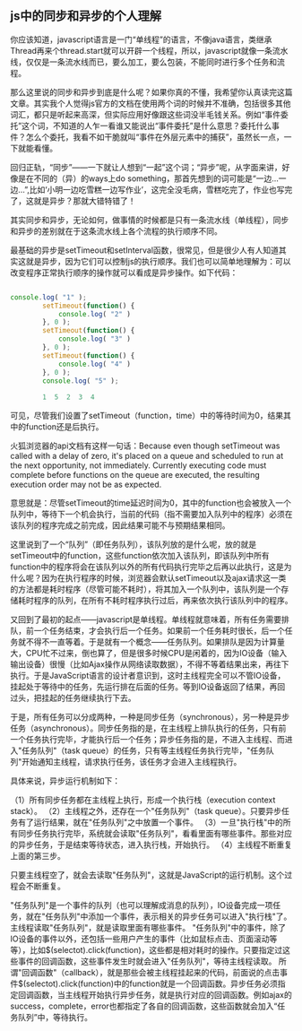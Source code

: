 
##  js中的同步和异步的个人理解


你应该知道，javascript语言是一门“单线程”的语言，不像java语言，类继承Thread再来个thread.start就可以开辟一个线程，所以，javascript就像一条流水线，仅仅是一条流水线而已，要么加工，要么包装，不能同时进行多个任务和流程。

那么这里说的同步和异步到底是什么呢？如果你真的不懂，我希望你认真读完这篇文章。其实我个人觉得js官方的文档在使用两个词的时候并不准确，包括很多其他词汇，都只是听起来高深，但实际应用好像跟这些词没半毛钱关系。例如“事件委托”这个词，不知道的人乍一看谁又能说出“事件委托”是什么意思？委托什么事件？怎么个委托，我看不如干脆就叫“事件在外层元素中的捕获”，虽然长一点，一下就能看懂。

回归正轨，“同步”——一下就让人想到“一起”这个词；“异步”呢，从字面来讲，好像是在不同的（异）的ways上do something，那首先想到的词可能是“一边...一边...”,比如‘小明一边吃雪糕一边写作业’，这完全没毛病，雪糕吃完了，作业也写完了，这就是异步？那就大错特错了！

其实同步和异步，无论如何，做事情的时候都是只有一条流水线（单线程），同步和异步的差别就在于这条流水线上各个流程的执行顺序不同。

最基础的异步是setTimeout和setInterval函数，很常见，但是很少人有人知道其实这就是异步，因为它们可以控制js的执行顺序。我们也可以简单地理解为：可以改变程序正常执行顺序的操作就可以看成是异步操作。如下代码：

```javascript

console.log( "1" );
        setTimeout(function() {
            console.log( "2" )
        }, 0 );
        setTimeout(function() {
            console.log( "3" )
        }, 0 );
        setTimeout(function() {
            console.log( "4" )
        }, 0 );
        console.log( "5" );
		
		1  5  2  3  4
```

可见，尽管我们设置了setTimeout（function，time）中的等待时间为0，结果其中的function还是后执行。

火狐浏览器的api文档有这样一句话：Because even though setTimeout was called with a delay of zero, it's placed on a queue and scheduled to run at the next opportunity, not immediately. Currently executing code must complete before functions on the queue are executed, the resulting execution order may not be as expected.

意思就是：尽管setTimeout的time延迟时间为0，其中的function也会被放入一个队列中，等待下一个机会执行，当前的代码（指不需要加入队列中的程序）必须在该队列的程序完成之前完成，因此结果可能不与预期结果相同。

这里说到了一个“队列”（即任务队列），该队列放的是什么呢，放的就是setTimeout中的function，这些function依次加入该队列，即该队列中所有function中的程序将会在该队列以外的所有代码执行完毕之后再以此执行，这是为什么呢？因为在执行程序的时候，浏览器会默认setTimeout以及ajax请求这一类的方法都是耗时程序（尽管可能不耗时），将其加入一个队列中，该队列是一个存储耗时程序的队列，在所有不耗时程序执行过后，再来依次执行该队列中的程序。

又回到了最初的起点——javascript是单线程。单线程就意味着，所有任务需要排队，前一个任务结束，才会执行后一个任务。如果前一个任务耗时很长，后一个任务就不得不一直等着。于是就有一个概念——任务队列。如果排队是因为计算量大，CPU忙不过来，倒也算了，但是很多时候CPU是闲着的，因为IO设备（输入输出设备）很慢（比如Ajax操作从网络读取数据），不得不等着结果出来，再往下执行。于是JavaScript语言的设计者意识到，这时主线程完全可以不管IO设备，挂起处于等待中的任务，先运行排在后面的任务。等到IO设备返回了结果，再回过头，把挂起的任务继续执行下去。

于是，所有任务可以分成两种，一种是同步任务（synchronous），另一种是异步任务（asynchronous）。同步任务指的是，在主线程上排队执行的任务，只有前一个任务执行完毕，才能执行后一个任务；异步任务指的是，不进入主线程、而进入"任务队列"（task queue）的任务，只有等主线程任务执行完毕，"任务队列"开始通知主线程，请求执行任务，该任务才会进入主线程执行。

具体来说，异步运行机制如下：

（1）所有同步任务都在主线程上执行，形成一个执行栈（execution context stack）。
（2）主线程之外，还存在一个"任务队列"（task queue）。只要异步任务有了运行结果，就在"任务队列"之中放置一个事件。
（3）一旦"执行栈"中的所有同步任务执行完毕，系统就会读取"任务队列"，看看里面有哪些事件。那些对应的异步任务，于是结束等待状态，进入执行栈，开始执行。
（4）主线程不断重复上面的第三步。



只要主线程空了，就会去读取"任务队列"，这就是JavaScript的运行机制。这个过程会不断重复。  

"任务队列"是一个事件的队列（也可以理解成消息的队列），IO设备完成一项任务，就在"任务队列"中添加一个事件，表示相关的异步任务可以进入"执行栈"了。主线程读取"任务队列"，就是读取里面有哪些事件。
"任务队列"中的事件，除了IO设备的事件以外，还包括一些用户产生的事件（比如鼠标点击、页面滚动等等），比如$(selectot).click(function)，这些都是相对耗时的操作。只要指定过这些事件的回调函数，这些事件发生时就会进入"任务队列"，等待主线程读取。
所谓"回调函数"（callback），就是那些会被主线程挂起来的代码，前面说的点击事件$(selectot).click(function)中的function就是一个回调函数。异步任务必须指定回调函数，当主线程开始执行异步任务，就是执行对应的回调函数。例如ajax的success，complete，error也都指定了各自的回调函数，这些函数就会加入“任务队列”中，等待执行。

